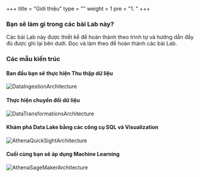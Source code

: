 +++
title = "Giới thiệu"
type = ""
weight = 1
pre = "1. "
+++

### **Bạn sẽ làm gì trong các bài Lab này?**

Các bài Lab này được thiết kế để hoàn thành theo trình tự và hướng dẫn đầy đủ được ghi lại bên dưới. Đọc và làm theo để hoàn thành các bài Lab.

### **Các mẫu kiến ​​trúc**

#### Ban đầu bạn sẽ thực hiện Thu thập dữ liệu
![DataIngestionArchitecture](/image/1.Introduction/001-IngestionDataArchitecture.png)

#### Thực hiện chuyển đổi dữ liệu
![DataTransformationsArchitecture](/image/1.Introduction/001-TransformingDataArchitecture.png)

#### Khám phá Data Lake bằng các công cụ SQL và Visualization
![AthenaQuickSightArchitecture](/image/1.Introduction/001-AthenaQuickSightArchitecture.png)

#### Cuối cùng bạn sẽ áp dụng Machine Learning
![AthenaSageMakerArchitecture](/image/1.Introduction/001-AthenaSageMakerArchitecture.png)